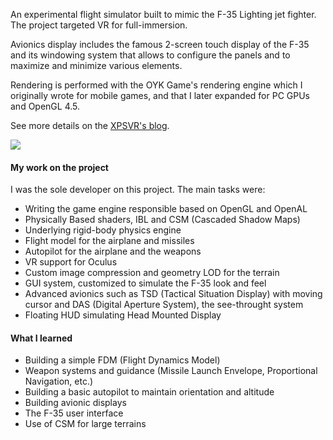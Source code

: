 An experimental flight simulator built to mimic the F-35
Lighting jet fighter. The project targeted VR for full-immersion.

Avionics display includes the famous 2-screen touch display of the F-35
and its windowing system that allows to configure the panels and to
maximize and minimize various elements.

Rendering is performed with the OYK Game's rendering engine which I
originally wrote for mobile games, and that I later expanded for PC GPUs
and OpenGL 4.5.

See more details on the [XPSVR's blog](https://xpsvr.com/tag/flightsim).

![](https://xpsvr.com/wp-content/uploads/2018/04/sshot_180310_045322.jpg)

#### My work on the project

I was the sole developer on this project. The main tasks were:

- Writing the game engine responsible based on OpenGL and OpenAL
- Physically Based shaders, IBL and CSM (Cascaded Shadow Maps)
- Underlying rigid-body physics engine
- Flight model for the airplane and missiles
- Autopilot for the airplane and the weapons
- VR support for Oculus
- Custom image compression and geometry LOD for the terrain
- GUI system, customized to simulate the F-35 look and feel
- Advanced avionics such as TSD (Tactical Situation Display) with moving
cursor and DAS (Digital Aperture System), the see-throught system
- Floating HUD simulating Head Mounted Display

#### What I learned

- Building a simple FDM (Flight Dynamics Model)
- Weapon systems and guidance (Missile Launch Envelope, Proportional
Navigation, etc.)
- Building a basic autopilot to maintain orientation and altitude
- Building avionic displays
- The F-35 user interface
- Use of CSM for large terrains

